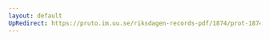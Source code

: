 ```yaml
---
layout: default
UpRedirect: https://pruto.im.uu.se/riksdagen-records-pdf/1874/prot-1874--fk--422/prot-1874--fk--422_011.pdf
---
```

